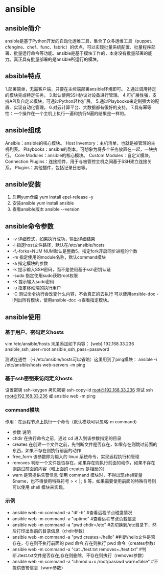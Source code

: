 # ansible
## ansible简介
ansible是基于Python开发的自动化运维工具，集合了众多运维工具（puppet、cfengine、chef、func、fabric）的优点，可以实现批量系统配置、批量程序部署、批量运行命令等功能。ansible是基于模块工作的，本身没有批量部署的能力。真正具有批量部署的是ansible所运行的模块。
## absible特点
1.部署简单，无需客户端，只要在主控端部署ansible环境即可。
2.通过调用特定的模块完成特定任务。
3.默认使用SSH协议对设备进行管理。
4.可扩展性强，支持API及自定义模块，可通过Python轻松扩展。
5.通过Playbooks来定制强大的配置、实现自动化管理。
6.对云计算平台、大数据都有很好的支持。
7.具有幂等性：一个操作在一个主机上执行一遍和执行N遍的结果是一样的。
## ansible组成
Ansible：ansible的核心模块。
Host Inventory：主机清单，也就是被管理的主机列表。
Playbooks：ansible的剧本，可想象为将多个任务放置在一起，一块执行。
Core Modules：ansible的核心模块。
Custom Modules：自定义模块。
Connection Plugins：连接插件，用于与被管控主机之间基于SSH建立连接关系。
Plugins：其他插件，包括记录日志等。
## ansible安装
1. 启用yum仓库
yum install epel-release -y
2. 安装ansible
yum install ansible
3. 查看ansible版本
ansible --version
## ansible命令参数
* -v	详细模式，如果执行成功，输出详细结果
* -i	指定host文件路径，默认在/etc/ansible/hosts
* -f,-forks=NUM	NUM默认是整数5，指定fork开启同步进程的个数
* -m	指定使用的module名称，默认command模块
* -a	指定模块的参数
* -k	提示输入SSH密码，而不是使用基于ssh密钥认证
* -sudo	指定使用sudo获取root权限
* -K	提示输入sudo密码
* -u	指定移动端的执行用户
* -C	测试命令执行会改变什么内容，不会真正的去执行
可以使用ansible-doc -l列出所有模块，使用ansible-doc -s查看指定模块。
## ansible使用
### 基于用户、密码定义hosts
vim /etc/ansible/hosts 
末尾添加如下内容：
[web]
192.168.33.236   ansible_ssh_user=root ansible_ssh_pass=password 

测试连通性 （-i /etc/ansible/hosts可以省略）这里用到了ping模块：
ansible -i /etc/ansible/hosts web-servers -m ping

### 基于ssh密钥来访问定义hosts
设置密钥
ssh-keygen
拷贝密钥
ssh-copy-id root@192.168.33.236
测试
ssh root@192.168.33.236 或 ansible web -m ping
### command模块
作用：在远程节点上执行一个命令（默认模块可以忽略-m command）
* 参数	                       说明
* chdir	        在执行命令之前，通过 cd 进入到该参数指定的目录
* creates	    在创建一个文件之前，先判断文件是否存在，如果存在则跳过前面的东西，如果不存在则执行前面的动作
* free_form	    该参数即为输入的 linux 系统命令，实现远程执行和管理
* removes	    判断一个文件是否存在，如果存在则执行前面的动作，如果不存在则跳过前面的内容（和上面的 creates 是相反的）
* warn	        是否提供告警信息
使用 command 模块时，不得出现shell变量$name，也不得使用特殊符号 > < | ; & 等，如果需要使用前面的特殊符号则可以使用 shell 模块来实现。
### 示例
* ansible web -m command -a "df -h"      #查看远程节点磁盘情况
* ansible web -m command -a "uptime"     #查看远程节点负载信息
* ansible web -m command -a "pwd chdir=/etc"     #先切换到/etc目录下，然后打印出当前的目录信息（chdir参数）
* ansible web -m command -a "pwd creates=/hello" #判断/hello文件是否存在，存在则不执行前面的 pwd 命令,存在则执行 pwd 命令（creates参数）
* ansible web -m command -a "cat ./test.txt removes=./test.txt"  #判断./test.txt文件是否存在,存在则删除，不存在则执行（removes参数）
* ansible web -m command -a "chmod u+x /root/passwd warn=false"  #不提供告警信息（warn参数）






